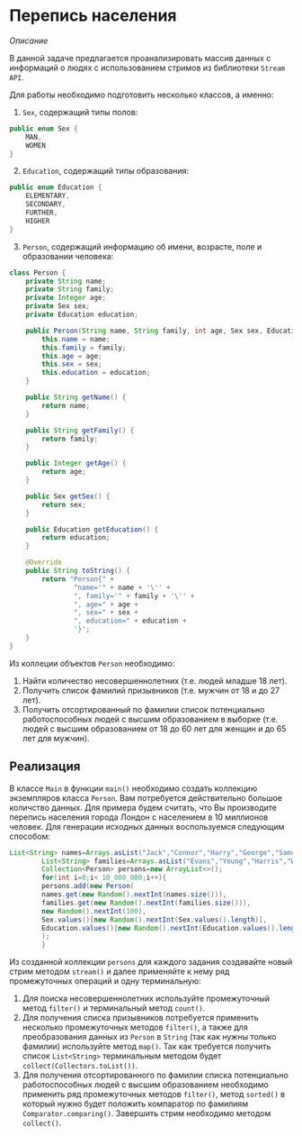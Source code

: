 # Перепись населения

*Описание*

В данной задаче предлагается проанализировать массив данных с информаций о людях с использованием стримов из
библиотеки `Stream API`.

Для работы необходимо подготовить несколько классов, а именно:

1. `Sex`, содержащий типы полов:

```java
public enum Sex {
    MAN,
    WOMEN
}
```

2. `Education`, содержащий типы образования:

```java
public enum Education {
    ELEMENTARY,
    SECONDARY,
    FURTHER,
    HIGHER
}
```

3. `Person`, содержащий информацию об имени, возрасте, поле и образовании человека:

```java
class Person {
    private String name;
    private String family;
    private Integer age;
    private Sex sex;
    private Education education;

    public Person(String name, String family, int age, Sex sex, Education education) {
        this.name = name;
        this.family = family;
        this.age = age;
        this.sex = sex;
        this.education = education;
    }

    public String getName() {
        return name;
    }

    public String getFamily() {
        return family;
    }

    public Integer getAge() {
        return age;
    }

    public Sex getSex() {
        return sex;
    }

    public Education getEducation() {
        return education;
    }

    @Override
    public String toString() {
        return "Person{" +
                "name='" + name + '\'' +
                ", family='" + family + '\'' +
                ", age=" + age +
                ", sex=" + sex +
                ", education=" + education +
                '}';
    }
}
```

Из коллеции объектов `Person` необходимо:

1. Найти количество несовершеннолетних (т.е. людей младше 18 лет).
2. Получить список фамилий призывников (т.е. мужчин от 18 и до 27 лет).
3. Получить отсортированный по фамилии список потенциально работоспособных людей с высшим образованием в выборке (т.е.
   людей с высшим образованием от 18 до 60 лет для женщин и до 65 лет для мужчин).

## Реализация

В классе `Main` в функции `main()` необходимо создать коллекцию экземпляров класса `Person`. Вам потребуется
действительно большое количство данных. Для примера будем считать, что Вы производите перепись населения города Лондон с
населением в 10 миллионов человек. Для генерации исходных данных воспользуемся следующим способом:

```java
List<String> names=Arrays.asList("Jack","Connor","Harry","George","Samuel","John");
        List<String> families=Arrays.asList("Evans","Young","Harris","Wilson","Davies","Adamson","Brown");
        Collection<Person> persons=new ArrayList<>();
        for(int i=0;i< 10_000_000;i++){
        persons.add(new Person(
        names.get(new Random().nextInt(names.size())),
        families.get(new Random().nextInt(families.size())),
        new Random().nextInt(100),
        Sex.values()[new Random().nextInt(Sex.values().length)],
        Education.values()[new Random().nextInt(Education.values().length)])
        );
        }
```

Из созданной коллекции `persons` для каждого задания создавайте новый стрим методом `stream()` и далее применяйте к нему
ряд промежуточных операций и одну терминальную:

1. Для поиска несовершеннолетних используйте промежуточный метод `filter()` и терминальный метод `count()`.
2. Для получения списка призывников потребуется применить несколько промежуточных методов `filter()`, а также для
   преобразования данных из `Person` в `String` (так как нужны только фамилии) используйте метод `map()`. Так как
   требуется получить список `List<String>` терминальным методом будет `collect(Collectors.toList())`.
3. Для получения отсортированного по фамилии списка потенциально работоспособных людей с высшим образованием необходимо
   применить ряд промежуточных методов `filter()`, метод `sorted()` в который нужно будет положить компаратор по
   фамилиям `Comparator.comparing()`. Завершить стрим необходимо методом `collect()`.